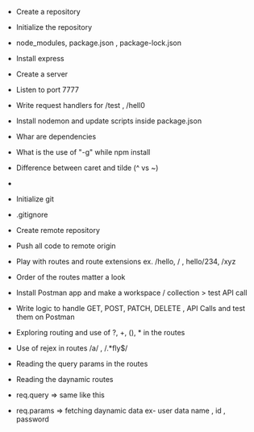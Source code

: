 
- Create a repository 
- Initialize the repository
- node_modules, package.json , package-lock.json
- Install express
- Create a server
- Listen to port 7777
- Write request handlers for /test , /hell0
- Install nodemon and update scripts inside package.json
- Whar are dependencies
- What is the use of "-g" while npm install
- Difference between caret and tilde (^ vs ~)
- 

- Initialize git
- .gitignore
- Create remote repository 
- Push all code to remote origin 
- Play with routes and route extensions ex.  /hello, / , hello/234, /xyz
- Order of the routes matter a look 
- Install Postman app and make a workspace / collection > test API call
- Write logic to handle GET, POST, PATCH, DELETE , API Calls and test them on Postman
- Exploring routing and use of ?, +, (), * in the routes
- Use of rejex in routes  /a/ , /.*fly$/ 
- Reading the query params in the routes 
- Reading the daynamic routes 



- req.query  => same like this 
- req.params => fetching daynamic data ex- user data name , id , password